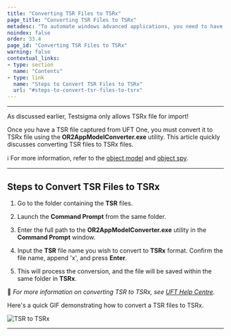 ```yaml
---
title: "Converting TSR Files to TSRx"
page_title: "Converting TSR Files to TSRx"
metadesc: "To automate windows advanced applications, you need to have objects captured in TSRx format. This article discusses how to convert TSR files to TSRx using ORAppModelConverter"
noindex: false
order: 33.4
page_id: "Converting TSR Files to TSRx"
warning: false
contextual_links:
- type: section
  name: "Contents"
- type: link
  name: "Steps to Convert TSR Files to TSRx"
  url: "#steps-to-convert-tsr-files-to-tsrx"
---
```


---

As discussed earlier, Testsigma only allows TSRx file for import!

Once you have a TSR file captured from UFT One, you must convert it to TSRx file using the **OR2AppModelConverter.exe** utility. This article quickly discusses converting TSR files to TSRx files. 

ℹ️ For more information, refer to the [object model](https://admhelp.microfocus.com/uft/en/23.4-24.2/UFT_Help/Content/User_Guide/z_Ch_TestObjModel.htm) and [object spy](https://admhelp.microfocus.com/uft/en/23.4-24.2/UFT_Help/Content/User_Guide/Spy.htm). 

---

## **Steps to Convert TSR Files to TSRx**

1. Go to the folder containing the **TSR** files.

2. Launch the **Command Prompt** from the same folder.

3. Enter the full path to the **OR2AppModelConverter.exe** utility in the **Command Prompt** window.

4. Input the **TSR** file name you wish to convert to **TSRx** format. Confirm the file name, append 'x', and press **Enter**.

5. This will process the conversion, and the file will be saved within the same folder in **TSRx**.


📌 *For more information on converting TSR to TSRx, see [UFT Help Centre](https://admhelp.microfocus.com/uftdev/en/2021-24.2/HelpCenter/Content/HowTo/UFT_AM_Converter.htm).*


Here's a quick GIF demonstrating how to convert a TSR files to TSRx.

![TSR to TSRx](https://s3.amazonaws.com/static-docs.testsigma.com/new_images/projects/applications/TSR-TSRXWorkflow.gif)

---